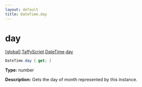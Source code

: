 ```yaml
---
layout: default
title: DateTime.day
---
```


# day

[\[global\]]({{site.baseurl}}/docs/).[TaffyScript]({{site.baseurl}}/docs/TaffyScript/).[DateTime]({{site.baseurl}}/docs/TaffyScript/DateTime/).[day]({{site.baseurl}}/docs/TaffyScript/DateTime/day/)

```cs
DateTime.day { get; }
```

**Type:** number

**Description:** Gets the day of month represented by this instance.
